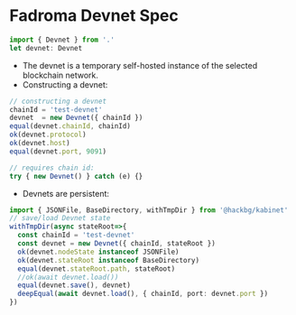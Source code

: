 # Fadroma Devnet Spec

```typescript
import { Devnet } from '.'
let devnet: Devnet
```

* The devnet is a temporary self-hosted instance of the selected blockchain network.
* Constructing a devnet:

```typescript
// constructing a devnet
chainId = 'test-devnet'
devnet  = new Devnet({ chainId })
equal(devnet.chainId, chainId)
ok(devnet.protocol)
ok(devnet.host)
equal(devnet.port, 9091)

// requires chain id:
try { new Devnet() } catch (e) {}
```

* Devnets are persistent:

```typescript
import { JSONFile, BaseDirectory, withTmpDir } from '@hackbg/kabinet'
// save/load Devnet state
withTmpDir(async stateRoot=>{
  const chainId = 'test-devnet'
  const devnet = new Devnet({ chainId, stateRoot })
  ok(devnet.nodeState instanceof JSONFile)
  ok(devnet.stateRoot instanceof BaseDirectory)
  equal(devnet.stateRoot.path, stateRoot)
  //ok(await devnet.load())
  equal(devnet.save(), devnet)
  deepEqual(await devnet.load(), { chainId, port: devnet.port })
})
```


